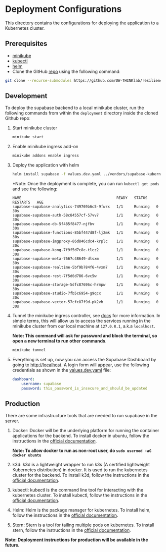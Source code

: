 # Deployment Configurations

This directory contains the configurations for deploying the application to a Kubernetes cluster.

## Prerequisites

- [minikube](https://minikube.sigs.k8s.io/docs/start/)
- [kubectl](https://kubernetes.io/docs/tasks/tools/install-kubectl/)
- [helm](https://helm.sh/docs/intro/install/)
- Clone the GitHub [repo](https://github.com/UW-THINKlab/resilience/) using the following command:
```bash
git clone --recurse-submodules https://github.com/UW-THINKlab/resilience
```

## Development

To deploy the supabase backend to a local minikube cluster, run the following commands from within the `deployment` directory inside the cloned Github repo:

1. Start minikube cluster

    ```bash
    minikube start
    ```

2. Enable minikube ingress add-on

    ```bash
    minikube addons enable ingress
    ```

3. Deploy the application with helm

    ```bash
    helm install supabase -f values.dev.yaml ../vendors/supabase-kubernetes/charts/supabase
    ```

    *Note: Once the deployment is complete, you can run `kubectl get pods` and see the following:

    ```console
    NAME                                           READY   STATUS    RESTARTS   AGE
    supabase-supabase-analytics-749769b6c5-9fwrx   1/1     Running   0          30s
    supabase-supabase-auth-58c84557cf-57vv7        1/1     Running   0          30s
    supabase-supabase-db-5f485f8477-njfbv          1/1     Running   0          30s
    supabase-supabase-functions-85bf447d8f-lj2mk   1/1     Running   0          30s
    supabase-supabase-imgproxy-86d846cdc4-krplc    1/1     Running   0          30s
    supabase-supabase-kong-7f9f5d7c8c-tlcz2        1/1     Running   0          30s
    supabase-supabase-meta-7667c48649-dlsxm        1/1     Running   0          30s
    supabase-supabase-realtime-5bf9b784f6-4vxm7    1/1     Running   0          30s
    supabase-supabase-rest-7f5d6d786-6vc5w         1/1     Running   0          30s
    supabase-supabase-storage-5dfc87696c-hrmpw     1/1     Running   0          30s
    supabase-supabase-studio-7fb5c6954-g9qcx       1/1     Running   0          30s
    supabase-supabase-vector-57cfc87f9d-pk2vh      1/1     Running   0          30s
    ```

4. Tunnel the minikube ingress controller, see [docs](https://minikube.sigs.k8s.io/docs/handbook/accessing/#loadbalancer-access)
    for more information. In simple terms, this will allow us to access the services running in the
    minikube cluster from our local machine at `127.0.0.1`, a.k.a `localhost`.

    **Note: This command will ask for password and block the terminal, so open a new terminal to run other commands.**

    ```bash
    minikube tunnel
    ```

5. Everything is set up, now you can access the Supabase Dashboard by going to [http://localhost](http://localhost).
    A login form will appear, use the following credentials as shown in the [values.dev.yaml](values.dev.yaml) file:

    ```yaml
    dashboard:
        username: supabase
        password: this_password_is_insecure_and_should_be_updated
    ```

## Production

There are some infrastructure tools that are needed to run supabase in the server.

1. Docker: Docker will be the underlying platform for running the container applications for the backend.
    To install docker in ubuntu, follow the instructions in the [official documentation](https://docs.docker.com/engine/install/ubuntu/).

    **Note: To allow docker to run as non-root user, do `sudo usermod -aG docker ubuntu`**

2. k3d: k3d is a lightweight wrapper to run k3s (A certified lightweight Kubernetes distribution) in docker. It is used to run the kubernetes cluster for the backend. To install k3d, follow the instructions in the [official documentation](https://k3d.io/v5.6.3/#installation).

3. kubectl: kubectl is the command line tool for interacting with the kubernetes cluster. To install kubectl, follow the instructions in the [official documentation](https://kubernetes.io/docs/tasks/tools/install-kubectl-linux/#install-kubectl-binary-with-curl-on-linux).

4. Helm: Helm is the package manager for kubernetes. To install helm, follow the instructions in the [official documentation](https://helm.sh/docs/intro/install/).

5. Stern: Stern is a tool for tailing multiple pods on kubernetes. To install stern, follow the instructions in the [official documentation](https://github.com/stern/stern?tab=readme-ov-file#installation).

**Note: Deployment instructions for production will be available in the future.**
